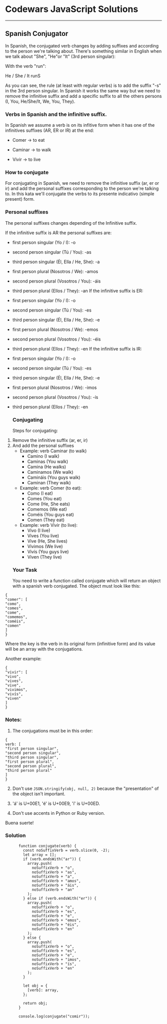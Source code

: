# Codewars JavaScript Solutions

---

## Spanish Conjugator

In Spanish, the conjugated verb changes by adding suffixes and according to the person we're talking about. There's something similar in English when we talk about "She", "He"or "It" (3rd person singular):

With the verb "run":

He / She / It runS

As you can see, the rule (at least with regular verbs) is to add the suffix "-s" in the 3rd person singular. In Spanish it works the same way but we need to remove the infinitive suffix and add a specific suffix to all the others persons (I, You, He/She/It, We, You, They).

### Verbs in Spanish and the infinitive suffix.

In Spanish we assume a verb is on its infitive form when it has one of the infinitives suffixes (AR, ER or IR) at the end:

- Comer -> to eat

- Caminar -> to walk

- Vivir -> to live

### How to conjugate

For conjugating in Spanish, we need to remove the infinitive suffix (ar, er or ir) and add the personal suffixes corresponding to the person we're talking to. In this kata we'll conjugate the verbs to its presente indicativo (simple present) form.

### Personal suffixes

The personal suffixes changes depending of the Infinitive suffix.

If the infinitive suffix is AR the personal suffixes are:

- first person singular (Yo / I): -o
- second person singular (Tú / You): -as
- third person singular (Él, Ella / He, She): -a
- first person plural (Nosotros / We): -amos
- second person plural (Vosotros / You): -áis
- third person plural (Ellos / They): -an
  If the infinitive suffix is ER:

- first person singular (Yo / I): -o
- second person singular (Tú / You): -es
- third person singular (Él, Ella / He, She): -e
- first person plural (Nosotros / We): -emos
- second person plural (Vosotros / You): -éis
- third person plural (Ellos / They): -en
  If the infinitive suffix is IR:

- first person singular (Yo / I): -o
- second person singular (Tú / You): -es
- third person singular (Él, Ella / He, She): -e
- first person plural (Nosotros / We): -imos
- second person plural (Vosotros / You): -ís
- third person plural (Ellos / They): -en
  ### Conjugating
  Steps for conjugating:

1. Remove the infinitive suffix (ar, er, ir)
2. And add the personal suffixes
   - Example: verb Caminar (to walk)
     - Camino (I walk)
     - Caminas (You walk)
     - Camina (He walks)
     - Caminamos (We walk)
     - Camináis (You guys walk)
     - Caminan (They walk)
   - Example: verb Comer (to eat):
     - Como (I eat)
     - Comes (You eat)
     - Come (He, She eats)
     - Comemos (We eat)
     - Coméis (You guys eat)
     - Comen (They eat)
   - Example: verb Vivir (to live):
     - Vivo (I live)
     - Vives (You live)
     - Vive (He, She lives)
     - Vivimos (We live)
     - Vivís (You guys live)
     - Viven (They live)
   ### Your Task
   You need to write a function called conjugate which will return an object with a spanish verb conjugated. The object must look like this:

```
{
"comer": [
"como",
"comes",
"come",
"comemos",
"coméis",
"comen"
]
}
```

Where the key is the verb in its original form (infinitive form) and its value will be an array with the conjugations.

Another example:

```
{
"vivir": [
"vivo",
"vives",
"vive",
"vivimos",
"vivís",
"viven"
]
}
```

### Notes:

1. The conjugations must be in this order:

```
{
verb: [
"first person singular",
"second person singular",
"third person singular",
"first person plural",
"second person plural",
"third person plural"
]
}
```

2. Don't use `JSON.stringify(obj, null, 2)` because the "presentation" of the object isn't important.

3. 'á' is U+00E1, 'é' is U+00E9, 'í' is U+00ED.

4. Don't use accents in Python or Ruby version.

Buena suerte!

### Solution

```
      function conjugate(verb) {
        const noSuffixVerb = verb.slice(0, -2);
        let array = [];
        if (verb.endsWith("ar")) {
          array.push(
            noSuffixVerb + "o",
            noSuffixVerb + "as",
            noSuffixVerb + "a",
            noSuffixVerb + "amos",
            noSuffixVerb + "áis",
            noSuffixVerb + "an"
          );
        } else if (verb.endsWith("er")) {
          array.push(
            noSuffixVerb + "o",
            noSuffixVerb + "es",
            noSuffixVerb + "e",
            noSuffixVerb + "emos",
            noSuffixVerb + "éis",
            noSuffixVerb + "en"
          );
        } else {
          array.push(
            noSuffixVerb + "o",
            noSuffixVerb + "es",
            noSuffixVerb + "e",
            noSuffixVerb + "imos",
            noSuffixVerb + "ís",
            noSuffixVerb + "en"
          );
        }

        let obj = {
          [verb]: array,
        };

        return obj;
      }

      console.log(conjugate("comir"));

```
